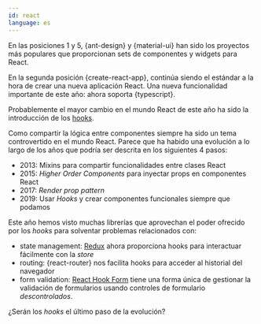 ```yaml
---
id: react
language: es
---
```


En las posiciones 1 y 5, {ant-design} y {material-ui} han sido los proyectos más populares que proporcionan sets de componentes y widgets para React.

En la segunda posición {create-react-app}, continúa siendo el estándar a la hora de crear una nueva aplicación React. Una nueva funcionalidad importante de este año: ahora soporta {typescript}.

Probablemente el mayor cambio en el mundo React de este año ha sido la introducción de los [hooks](https://reactjs.org/docs/hooks-intro.html).

Como compartir la lógica entre componentes siempre ha sido un tema controvertido en el mundo React.
Parece que ha habido una evolución a lo largo de los años que podría ser descrita en los siguientes 4 pasos: 

- 2013: Mixins para compartir funcionalidades entre clases React
- 2015: *Higher Order Components* para inyectar props en componentes React
- 2017: *Render prop pattern*
- 2019: Usar *Hooks* y crear componentes funcionales siempre que podamos

Este año hemos visto muchas librerías que aprovechan el poder ofrecido por los *hooks* para solventar problemas relacionados con:

- state management: [Redux](https://redux.js.org) ahora proporciona hooks para interactuar fácilmente con la *store*
- routing: {react-router} nos facilita hooks para acceder al historial del navegador
- form validation: [React Hook Form](https://react-hook-form.com/) tiene una forma única de gestionar la validación de formularios usando controles de formulario *descontrolados*.

¿Serán los *hooks* el último paso de la evolución?
